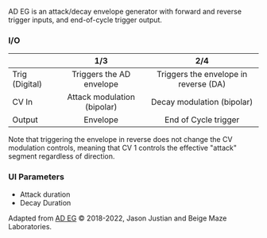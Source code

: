 AD EG is an attack/decay envelope generator with forward and reverse trigger inputs, and end-of-cycle trigger output.

### I/O

|                |              1/3           |                   2/4                |
| -------------- |:---------------------------:|:-------------------------------------:|
| Trig (Digital) |  Triggers the AD envelope   | Triggers the envelope in reverse (DA) |
| CV In          | Attack modulation (bipolar) |      Decay modulation (bipolar)       |
| Output         |          Envelope           |         End of Cycle trigger          |

Note that triggering the envelope in reverse does not change the CV modulation controls, meaning that CV 1 controls the effective "attack" segment regardless of direction.

### UI Parameters
* Attack duration
* Decay Duration 


Adapted from [AD EG](https://github.com/Chysn/O_C-HemisphereSuite/wiki/AD-EG) © 2018-2022, Jason Justian and Beige Maze Laboratories. 